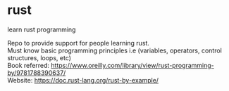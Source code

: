 # rust
learn rust programming<br>

Repo to provide support for people learning rust.<br>
Must know basic programming principles i.e (variables, operators, control structures, loops, etc)<br>
Book referred: https://www.oreilly.com/library/view/rust-programming-by/9781788390637/<br>
Website: https://doc.rust-lang.org/rust-by-example/<br>
